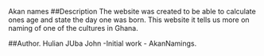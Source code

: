 Akan names
##Description
The website was created to be able to calculate ones age and state the day one was born. This website it tells us more on naming of one of the cultures in Ghana.

##Author.
Hulian JUba John -Initial work - AkanNamings.
